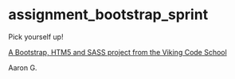 assignment_bootstrap_sprint
===========================

Pick yourself up!

[A Bootstrap, HTM5 and SASS project from the Viking Code School](http://www.vikingcodeschool.com)

Aaron G.